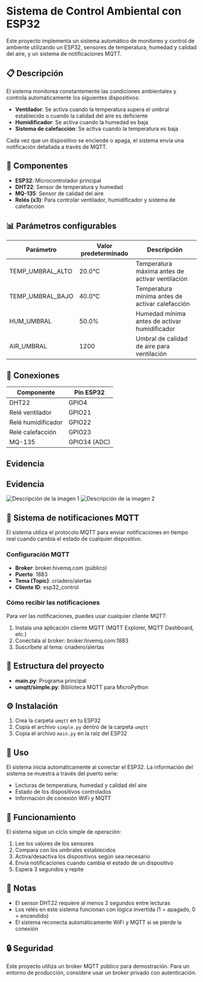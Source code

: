 # Sistema de Control Ambiental con ESP32

Este proyecto implementa un sistema automático de monitoreo y control de ambiente utilizando un ESP32, sensores de temperatura, humedad y calidad del aire, y un sistema de notificaciones MQTT.

## 📋 Descripción

El sistema monitorea constantemente las condiciones ambientales y controla automáticamente los siguientes dispositivos:

- **Ventilador**: Se activa cuando la temperatura supera el umbral establecido o cuando la calidad del aire es deficiente
- **Humidificador**: Se activa cuando la humedad es baja
- **Sistema de calefacción**: Se activa cuando la temperatura es baja

Cada vez que un dispositivo se enciende o apaga, el sistema envía una notificación detallada a través de MQTT.

## 🔧 Componentes

- **ESP32**: Microcontrolador principal
- **DHT22**: Sensor de temperatura y humedad
- **MQ-135**: Sensor de calidad del aire
- **Relés (x3)**: Para controlar ventilador, humidificador y sistema de calefacción

## 📊 Parámetros configurables

| Parámetro | Valor predeterminado | Descripción |
|-----------|----------------------|-------------|
| TEMP_UMBRAL_ALTO | 20.0°C | Temperatura máxima antes de activar ventilación |
| TEMP_UMBRAL_BAJO | 40.0°C | Temperatura mínima antes de activar calefacción |
| HUM_UMBRAL | 50.0% | Humedad mínima antes de activar humidificador |
| AIR_UMBRAL | 1200 | Umbral de calidad de aire para ventilación |

## 🔌 Conexiones

| Componente | Pin ESP32 |
|------------|-----------|
| DHT22 | GPIO4 |
| Relé ventilador | GPIO21 |
| Relé humidificador | GPIO22 |
| Relé calefacción | GPIO23 |
| MQ-135 | GPIO34 (ADC) |

## Evidencia 

## Evidencia

![Descripción de la imagen 1](https://github.com/user-attachments/assets/435de6a5-ac59-4ff5-bcae-536a2d2264bf)
![Descripción de la imagen 2](https://github.com/user-attachments/assets/f3acc4ae-f941-4ffe-bffb-8c2f0a156e00)



## 📡 Sistema de notificaciones MQTT

El sistema utiliza el protocolo MQTT para enviar notificaciones en tiempo real cuando cambia el estado de cualquier dispositivo. 

### Configuración MQTT
- **Broker**: broker.hivemq.com (público)
- **Puerto**: 1883
- **Tema (Topic)**: criadero/alertas
- **Cliente ID**: esp32_control

### Cómo recibir las notificaciones
Para ver las notificaciones, puedes usar cualquier cliente MQTT:

1. Instala una aplicación cliente MQTT (MQTT Explorer, MQTT Dashboard, etc.)
2. Conéctala al broker: broker.hivemq.com:1883
3. Suscríbete al tema: criadero/alertas

## 📁 Estructura del proyecto

- **main.py**: Programa principal
- **umqtt/simple.py**: Biblioteca MQTT para MicroPython

## ⚙️ Instalación

1. Crea la carpeta `umqtt` en tu ESP32
2. Copia el archivo `simple.py` dentro de la carpeta `umqtt`
3. Copia el archivo `main.py` en la raíz del ESP32

## 🚀 Uso

El sistema inicia automáticamente al conectar el ESP32. La información del sistema se muestra a través del puerto serie:

- Lecturas de temperatura, humedad y calidad del aire
- Estado de los dispositivos controlados
- Información de conexión WiFi y MQTT

## 🔄 Funcionamiento

El sistema sigue un ciclo simple de operación:

1. Lee los valores de los sensores
2. Compara con los umbrales establecidos
3. Activa/desactiva los dispositivos según sea necesario
4. Envía notificaciones cuando cambia el estado de un dispositivo
5. Espera 3 segundos y repite

## 📝 Notas

- El sensor DHT22 requiere al menos 2 segundos entre lecturas
- Los relés en este sistema funcionan con lógica invertida (1 = apagado, 0 = encendido)
- El sistema reconecta automáticamente WiFi y MQTT si se pierde la conexión

## 🔒 Seguridad

Este proyecto utiliza un broker MQTT público para demostración. Para un entorno de producción, considere usar un broker privado con autenticación.
